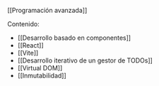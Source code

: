 [[Programación avanzada]]

Contenido:
+ [[Desarrollo basado en componentes]]
+ [[React]]
+ [[Vite]]
+ [[Desarrollo iterativo de un gestor de TODOs]]
+ [[Virtual DOM]]
+ [[Inmutabilidad]]